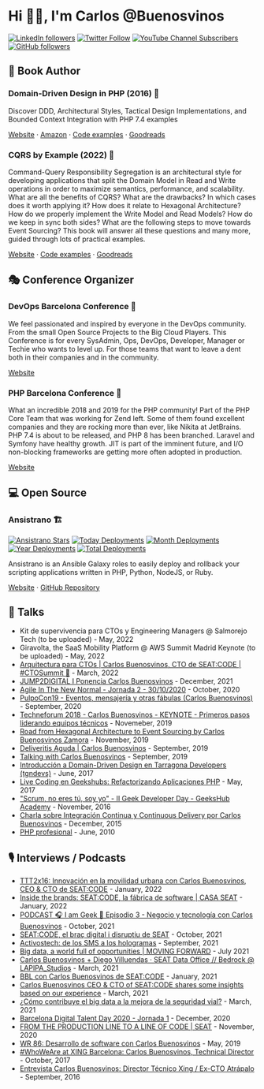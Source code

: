 # Hi 🤟🏻, I'm Carlos @Buenosvinos

[![LinkedIn followers](https://img.shields.io/static/v1?label=linkedin%20followers&message=15.2K&color=blue&logoColor=blue&logo=linkedin&style=flat-square)](https://www.linkedin.com/in/carlosbuenosvinos/)
[![Twitter Follow](https://img.shields.io/twitter/follow/buenosvinos?label=twitter%20followers&color=lightblue&logoColor=lightblue&logo=twitter&style=flat-square)](https://twitter.com/buenosvinos)
[![YouTube Channel Subscribers](https://img.shields.io/youtube/channel/subscribers/UCPOAykv_UgFa79_mub4Orbw?label=youtube%20followers&color=red&logoColor=red&logo=youtube&style=flat-square)](https://www.youtube.com/user/carlosbuenosvinos)
[![GitHub followers](https://img.shields.io/github/followers/carlosbuenosvinos?label=github%20followers&color=black&logoColor=black&logo=github&style=flat-square)](https://github.com/carlosbuenosvinos)

## 📖 Book Author

### Domain-Driven Design in PHP (2016) 📙

Discover DDD, Architectural Styles, Tactical Design Implementations, and Bounded Context Integration with PHP 7.4 examples

[Website](https://leanpub.com/ddd-in-php) · [Amazon](https://www.amazon.es/Domain-Driven-Design-PHP-Carlos-Buenosvinos/dp/1787284948) · [Code examples](https://github.com/dddshelf) · [Goodreads](https://www.goodreads.com/book/show/26032410-domain-driven-design-in-php)

### CQRS by Example (2022) 📘

Command-Query Responsibility Segregation is an architectural style for developing applications that split the Domain Model in Read and Write operations in order to maximize semantics, performance, and scalability. What are all the benefits of CQRS? What are the drawbacks? In which cases does it worth applying it? How does it relate to Hexagonal Architecture? How do we properly implement the Write Model and Read Models? How do we keep in sync both sides? What are the following steps to move towards Event Sourcing? This book will answer all these questions and many more, guided through lots of practical examples.

[Website](https://leanpub.com/cqrs-by-example) · [Code examples](https://github.com/dddshelf/cheeper-ddd-cqrs-example) · [Goodreads](https://www.goodreads.com/book/show/54237787-cqrs-by-example)

## 🎭 Conference Organizer

### DevOps Barcelona Conference 🚠

We feel passionated and inspired by everyone in the DevOps community. From the small Open Source Projects to the Big Cloud Players. This Conference is for every SysAdmin, Ops, DevOps, Developer, Manager or Techie who wants to level up. For those teams that want to leave a dent both in their companies and in the community.

[Website](https://devops.barcelona)

### PHP Barcelona Conference 🐘

What an incredible 2018 and 2019 for the PHP community! Part of the PHP Core Team that was working for Zend left. Some of them found excellent companies and they are rocking more than ever, like Nikita at JetBrains. PHP 7.4 is about to be released, and PHP 8 has been branched. Laravel and Symfony have healthy growth. JIT is part of the imminent future, and I/O non-blocking frameworks are getting more often adopted in production.

[Website](https://php.barcelona)

## 💻 Open Source

### Ansistrano 🏗

[![Ansistrano Stars](https://img.shields.io/github/stars/ansistrano/deploy?label=github%20stars&logo=github&style=flat-square)](https://github.com/ansistrano/deploy)
[![Today Deployments](https://img.shields.io/badge/dynamic/json.svg?label=today%20deployments&uri=https%3A%2F%2Fansistrano.com%2Finfo&query=deployments.today&colorB=green&suffix=%20deployments&style=flat-square)](https://ansistrano.com)
[![Month Deployments](https://img.shields.io/badge/dynamic/json.svg?label=month%20deployments&uri=https%3A%2F%2Fansistrano.com%2Finfo&query=deployments.month&colorB=green&suffix=%20deployments&style=flat-square)](https://ansistrano.com)
[![Year Deployments](https://img.shields.io/badge/dynamic/json.svg?label=year%20deployments&uri=https%3A%2F%2Fansistrano.com%2Finfo&query=deployments.year&colorB=green&suffix=%20deployments&style=flat-square)](https://ansistrano.com)
[![Total Deployments](https://img.shields.io/badge/dynamic/json.svg?label=overall%20deployments&uri=https%3A%2F%2Fansistrano.com%2Finfo&query=deployments.total&colorB=green&suffix=%20deployments&style=flat-square)](https://ansistrano.com)

Ansistrano is an Ansible Galaxy roles to easily deploy and rollback your scripting applications written in PHP, Python, NodeJS, or Ruby.

[Website](https://ansistrano.com) · [GitHub Repository](https://github.com/ansistrano/deploy)

## 🎤 Talks

- Kit de supervivencia para CTOs y Engineering Managers @ Salmorejo Tech (to be uploaded) - May, 2022
- Giravolta, the SaaS Mobility Platform @ AWS Summit Madrid Keynote (to be uploaded) - May, 2022
- [Arquitectura para CTOs | Carlos Buenosvinos, CTO de SEAT:CODE | #CTOSummit 🤘](https://www.youtube.com/watch?v=LXYUFf6iWl4) - March, 2022
- [JUMP2DIGITAL I Ponencia Carlos Buenosvinos](https://www.youtube.com/watch?v=XWYCsvQyYE8) - December, 2021
- [Agile In The New Normal - Jornada 2 - 30/10/2020](https://www.youtube.com/watch?v=UE7M7FKoDHw&t=4162s) - October, 2020
- [PulpoCon19 - Eventos, mensajería y otras fábulas (Carlos Buenosvinos)](https://www.youtube.com/watch?v=qwPFZ9v91kw) - September, 2020
- [Techneforum 2018 - Carlos Buenosvinos - KEYNOTE - Primeros pasos liderando equipos técnicos](https://youtube.com/watch?v=riXF98iWv0E) - Novemeber, 2019
- [Road from Hexagonal Architecture to Event Sourcing by Carlos Buenosvinos Zamora](https://www.youtube.com/watch?v=7CETV74wWB8) - November, 2019
- [Deliveritis Aguda | Carlos Buenosvinos](https://www.youtube.com/watch?v=vGCowJY5QCQ) - September, 2019
- [Talking with Carlos Buenosvinos](https://www.youtube.com/watch?v=4No8F-0jA8o) - September, 2019
- [Introducción a Domain-Driven Design en Tarragona Developers (tgndevs)](https://www.youtube.com/watch?v=dDofYAOkpts) - June, 2017
- [Live Coding en Geekshubs: Refactorizando Aplicaciones PHP](https://www.youtube.com/watch?v=AKBV7J-Ydxs) - May, 2017
- ["Scrum, no eres tú, soy yo" - II Geek Developer Day - GeeksHub Academy](https://www.youtube.com/watch?v=uzRy7a98vqg) - November, 2016
- [Charla sobre Integración Continua y Continuous Delivery por Carlos Buenosvinos](https://www.youtube.com/watch?v=vS6ne_GmAZE) - December, 2015
- [PHP profesional](https://vimeo.com/23846442) - June, 2010

## 🎙 Interviews / Podcasts

- [TTT2x16: Innovación en la movilidad urbana con Carlos Buenosvinos, CEO & CTO de SEAT:CODE](https://www.youtube.com/watch?v=mMEIPiz1hmc) - January, 2022
- [Inside the brands: SEAT:CODE, la fábrica de software | CASA SEAT](https://www.youtube.com/watch?v=NtUVEqDkbjQ) - January, 2022
- [PODCAST 🎧 I am Geek 🚀 Episodio 3 - Negocio y tecnología con Carlos Buenosvinos](https://www.youtube.com/watch?v=ohkhoACB7L8) - October, 2021
- [SEAT:CODE, el braç digital i disruptiu de SEAT](https://www.youtube.com/watch?v=wQYRGdq_akw) - October, 2021
- [Activostech: de los SMS a los hologramas](https://www.youtube.com/watch?v=wIFykfHjSmI) - September, 2021
- [Big data, a world full of opportunities | MOVING FORWARD](https://podcasts.google.com/feed/aHR0cHM6Ly93d3cuaXZvb3guY29tL2VuL2VucG9kY2FzdC1tb3ZpbmctZm9yd2FyZF9mZ19mMTEyNDAzNTNfZmlsdHJvXzEueG1s/episode/aHR0cHM6Ly93d3cuaXZvb3guY29tLzczMTgyOTc3?sa=X&ved=0CAUQkfYCahcKEwjgnszWxOT3AhUAAAAAHQAAAAAQDA) - July 2021
- [Carlos Buenosvinos + Diego Villuendas · SEAT Data Office // Bedrock @ LAPIPA_Studios](https://www.listennotes.com/podcasts/data-stand-up-con/carlos-buenosvinos-diego-HpqG26d5LTY/) - March, 2021
- [BBL con Carlos Buenosvinos de SEAT:CODE](https://www.youtube.com/watch?v=Nz0yZp96Kkw) - January, 2021
- [Carlos Buenosvinos CEO & CTO of SEAT:CODE shares some insights based on our experience](https://www.youtube.com/watch?v=hG_Br_ZtWHw) - March, 2021
- [¿Cómo contribuye el big data a la mejora de la seguridad vial?](https://www.youtube.com/watch?v=wA0Up6ntfW0) - March, 2021
- [Barcelona Digital Talent Day 2020 - Jornada 1](https://youtu.be/XA2nS-hbdsI?t=3121) - December, 2020
- [FROM THE PRODUCTION LINE TO A LINE OF CODE | SEAT](https://www.youtube.com/watch?v=WbRlTVOqfas) - November, 2020
- [WR 86: Desarrollo de software con Carlos Buenosvinos](https://www.danielprimo.io/blog/desarrollo-de-software-con-carlos-buenosvinos) - May, 2019
- [#WhoWeAre at XING Barcelona: Carlos Buenosvinos, Technical Director](https://www.youtube.com/watch?v=mccOxWJKCKo) - October, 2017
- [Entrevista Carlos Buenosvinos: Director Técnico Xing / Ex-CTO Atrápalo](https://www.youtube.com/watch?v=3NDTjXnhvok) - September, 2016
